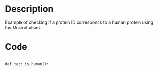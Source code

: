 # Description
Example of checking if a protein ID corresponds to a human protein using the Uniprot client.

# Code
```

def test_is_human():

```
